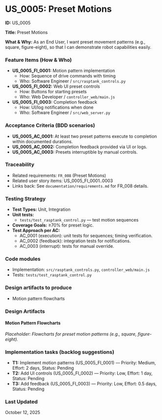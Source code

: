 # US_0005: Preset Motions

**ID:** US_0005

**Title:** Preset Motions

**What & Why:**
As an End User, I want preset movement patterns (e.g., square, figure-eight), so that I can demonstrate robot capabilities easily.

### Feature Items (How & Who)
- **US_0005_FI_0001:** Motion pattern implementation
  - How: Sequence of drive commands with timing
  - Who: Software Engineer / `src/rasptank_controls.py`
- **US_0005_FI_0002:** Web UI preset controls
  - How: Buttons for starting presets
  - Who: Web Developer / `controller_web/main.js`
- **US_0005_FI_0003:** Completion feedback
  - How: UI/log notifications when done
  - Who: Software Engineer / `src/web_server.py`

### Acceptance Criteria (BDD scenarios)
- **US_0005_AC_0001:** At least two preset patterns execute to completion within documented durations.
- **US_0005_AC_0002:** Completion feedback provided via UI or logs.
- **US_0005_AC_0003:** Presets interruptible by manual controls.

### Traceability
- Related requirements: `FR_008` (Preset Motions)
- Related user story items: US_0005_FI_0001..0003
- Links back: See `documentation/requirements.md` for FR_008 details.

### Testing Strategy
- **Test Types:** Unit, Integration
- **Unit tests:**
  - `tests/test_rasptank_control.py` — test motion sequences
- **Coverage Goals:** ≥70% for preset logic.
- **Test Approach per AC:**
  - AC_0001 (execution): unit tests for sequences; timing verification.
  - AC_0002 (feedback): integration tests for notifications.
  - AC_0003 (interrupt): tests for manual override.

### Code modules
- Implementation: `src/rasptank_controls.py`, `controller_web/main.js`
- Tests: `tests/test_rasptank_control.py`

### Design artifacts to produce
- Motion pattern flowcharts

### Design Artifacts

#### Motion Pattern Flowcharts
*Placeholder: Flowcharts for preset motion patterns (e.g., square, figure-eight).*

### Implementation tasks (backlog suggestions)
- **T1:** Implement motion patterns (US_0005_FI_0001) — Priority: Medium, Effort: 2 days, Status: Pending
- **T2:** Add UI controls (US_0005_FI_0002) — Priority: Low, Effort: 1 day, Status: Pending
- **T3:** Add feedback (US_0005_FI_0003) — Priority: Low, Effort: 0.5 days, Status: Pending

### Last Updated
October 12, 2025
